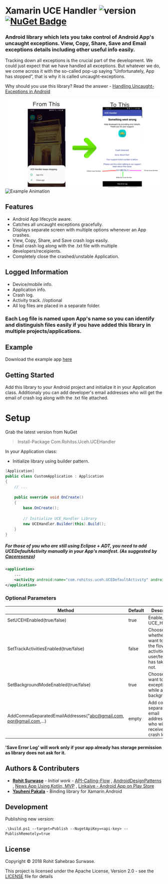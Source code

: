 # Xamarin UCE Handler ![version](http://img.shields.io/badge/original-v1.3-brightgreen.svg?style=flat) [![NuGet Badge](https://buildstats.info/nuget/Com.Rohitss.Uceh.UCEHandler)](https://www.nuget.org/packages/Com.Rohitss.Uceh.UCEHandler/)
### Android library which lets you take control of Android App's uncaught exceptions. View, Copy, Share, Save and Email exceptions details including other useful info easily.
Tracking down all exceptions is the crucial part of the development. We could just expect that we have handled all exceptions. But whatever we do, we come across it with the so-called pop-up saying “Unfortunately, App has stopped”, that is why it is called uncaught-exceptions.

Why should you use this library? Read the answer - [Handling Uncaught-Exceptions in Android](https://android.jlelse.eu/handling-uncaught-exceptions-in-android-d818ffb20181)

![Example Animation](https://github.com/RohitSurwase/UCE-Handler/raw/master/art/uce_feature.png)         ![Example Animation](https://github.com/RohitSurwase/UCE-Handler/raw/master/art/uce_handler_example.gif)

## Features
* Android App lifecycle aware.
* Catches all uncaught exceptions gracefully.
* Displays separate screen with multiple options whenever an App crashes.
* View, Copy, Share, and Save crash logs easily.
* Email crash log along with the .txt file with multiple developers/receipients.
* Completely close the crashed/unstable Application.

## Logged Information
* Device/mobile info.
* Application info.
* Crash log.
* Activity track. //optional
* All log files are placed in a separate folder.

### Each Log file is named upon App's name so you can identify and distinguish files easily if you have added this library in multiple projects/applications.

## Example
Download the example app [here](https://github.com/RohitSurwase/UCE-Handler/raw/master/UCE_Handler_Example.apk)

## Getting Started
Add this library to your Android project and initialize it in your Application class. Additionaly you can add developer's email addresses who will get the email of crash log along with the .txt file attached.

# Setup

Grab the latest version from NuGet

> Install-Package Com.Rohitss.Uceh.UCEHandler

In your Application class:
* Initialize library using builder pattern.

```csharp
[Application]
public class CustomApplication : Application
{
    // ...

    public override void OnCreate()
    {
        base.OnCreate();

        // Initialize UCE_Handler Library
        new UCEHandler.Builder(this).Build();
    }
}
```
	
##### For those of you who are still using Eclipse + ADT, you need to add UCEDefaultActivity manually in your App's manifest. (As suggested by [Caceresenzo](https://github.com/RohitSurwase/UCE-Handler/issues/2#issuecomment-385262850))

```xml
<application>
    ...
    <activity android:name="com.rohitss.uceh.UCEDefaultActivity" android:process=":error_activity"/>
</application>
```

### Optional Parameters
Method | Default | Description
-------|--------|--------
SetUCEHEnabled(true/false) | true | Enable/Disable UCE_Handler.
SetTrackActivitiesEnabled(true/false) | false | Choose whether you want to track the flow of activities the user/tester has taken or not.
SetBackgroundModeEnabled(true/false) | true | Choose if you want to catch exceptions while app is in background.
AddCommaSeparatedEmailAddresses("abc@gmail.com, pqr@gmail.com,...) | empty | Add comma separated email addresses who will receive the crash logs.

#### 'Save Error Log' will work only if your app already has storage permission as library does not ask for it.

## Authors & Contributers

* [**Rohit Surwase**](https://github.com/RohitSurwase) - *Initial work* - [API-Calling-Flow](https://github.com/RohitSurwase/API-Calling-Flow) , [AndroidDesignPatterns](https://github.com/RohitSurwase/AndroidDesignPatterns) , [News App Using Kotlin, MVP](https://github.com/RohitSurwase/News-Kotlin-MVP) ,  [Linkaive - Android App on Play Store](https://play.google.com/store/apps/details?id=com.rohitss.saveme)
* [**Yauheni Pakala**](https://github.com/wcoder) - Binding library for Xamarin.Android

## Development

Publishing new version:
```
.\build.ps1 --target=Publish --NugetApiKey=<api-key> --PublishRemotely=true
```

## License

Copyright © 2018 Rohit Sahebrao Surwase.

This project is licensed under the Apache License, Version 2.0 - see the [LICENSE](LICENSE) file for details
